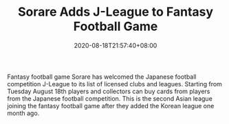 ﻿---
title: "Sorare Adds J-League to Fantasy Football Game"
date: 2020-08-18T21:57:40+08:00
lastmod: 2020-08-18T16:45:40+08:00
draft: false
authors: ["Montgomery"]
description: "Fantasy football game Sorare has welcomed the Japanese football competition J-League to its list of licensed clubs and leagues. Starting from Tuesday August 18th players and collectors can buy cards from players from the Japanese football competition. This is the second Asian league joining the fantasy football game after they added the Korean league one month ago."
featuredImage: "sorare-adds-j-league-to-fantasy-football-game.png"
tags: ["Strategy Games","Play to Earn"]
categories: ["news"]
news: ["Strategy Games"]
weight: 
lightgallery: true
pinned: false
recommend: false
recommend1: false
---

Fantasy football game Sorare has welcomed the Japanese football competition J-League to its list of licensed clubs and leagues. Starting from Tuesday August 18th players and collectors can buy cards from players from the Japanese football competition. This is the second Asian league joining the fantasy football game after they added the Korean league one month ago.

<!--more-->

